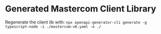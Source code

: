 # Generated Mastercom Client Library

Regenerate the client lib with: `npx openapi-generator-cli generate -g typescript-node -i ./mastercom-v6.yaml -o ./`

